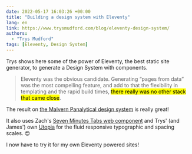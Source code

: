```yaml
---
date: 2022-05-17 16:03:26 +00:00
title: "Building a design system with Eleventy"
lang: en
link: https://www.trysmudford.com/blog/eleventy-design-system/
authors:
  - "Trys Mudford"
tags: [Eleventy, Design System]
---
```


Trys shows here some of the power of Eleventy, the best static site generator, to generate a Design System with components.

> Eleventy was the obvious candidate. Generating “pages from data” was the most compelling feature, and add to that the flexibility in templating and the rapid build times, <mark>there really was no other stack that came close</mark>.

The result on [the Malvern Panalytical design system](https://brand.malvernpanalytical.com/) is really great!

It also uses Zach's [Seven Minutes Tabs web component](https://github.com/zachleat/seven-minute-tabs) and Trys' (and James') own [Utopia](https://utopia.fyi/) for the fluid responsive typographic and spacing scales. 😍

I now have to try it for my own Eleventy powered sites!
